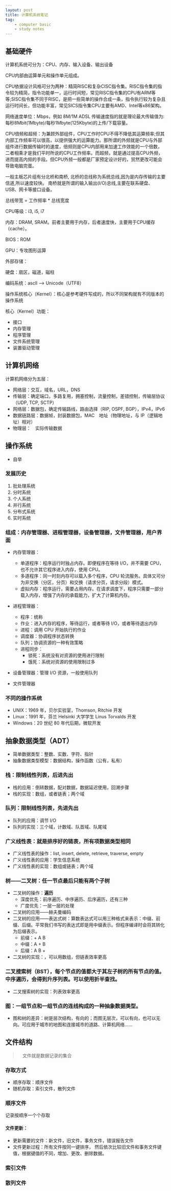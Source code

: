 ```yaml
---
layout: post
title: 计算机系统笔记
tag:
    - computer basic
    - study notes
---
```


## 基础硬件

计算机系统可分为：CPU、内存、输入设备、输出设备

CPU内部由运算单元和操作单元组成。

CPU依据设计风格可分为两种：精简RISC和复杂CISC指令集。RISC指令集的指令较为精简，指令功能单一，运行时间短，常见RISC指令集的CPU有ARM等等;SISC指令集不同于RISC，是把一些简单的操作合成一条，指令执行较为复杂且运行时间长，但功能丰富，常见SICS指令集CPU主要有AMD、Intel等x86架构。

网络速度单位：Mbps，例如 8M/1M ADSL 传输速度指的就是理论最大传输值为:每秒8Mbit(1Mbyte)/每秒1Mbyte(125Kbyte)的上传/下载容量。

CPU倍频和超频：为兼顾外部组件，CPU工作时CPU不得不降低其运算频率;但其内部工作频率可以很高，以提供强大的运算能力。那所谓的外频就是CPU与外部组件进行数据传输时的速度，倍频则是CPU内部用来加速工作效能的一个倍数，二者相乘才是我们平时所说的CPU工作频率。而超频，就是通过提高CPU外频，进而提高内频的手段。但CPU外频一般都是厂家预定设计好的，贸然更改可能会导致电脑完蛋。

一般主板芯片组有分北桥和南桥, 北桥的总线称为系统总线,因为是内存传输的主要信道,所以速度较快。 南桥就是所谓的输入输出(I/O)总线,主要在联系硬盘、USB、网卡等接口设备。

总线带宽 = 工作频率 * 总线宽度

CPU等级：i3, i5, i7

内存：DRAM, SRAM。前者主要用于内存，后者速度快，主要用于CPU缓存（cache）。

BIOS：ROM

GPU：专攻图形运算

外部存储：

硬盘：扇区，磁道，磁柱

编码系统：ascll ——> Unicode（UTF8）

操作系统核心（Kernel）：核心是参考硬件写成的，所以不同架构就有不同版本的操作系统

核心（Kernel）功能：

+	接口
+	内存管理
+	程序管理
+	文件系统管理
+	装置驱动管理

## 计算机网络

计算机网络分为五层：

+	网络层：交互，域名，URL，DNS
+	传输层：确定端口，多路复用，拥塞控制，流量控制，差错控制，传输层协议（UDP, TCP, SCTP）
+	网络层：数据包，确定传输路线，路由选择（RIP, OSPF, BGP），IPv4，IPv6
+	数据链路层：数据帧，封装数据包，MAC　地址（物理地址，与 IP（逻辑地址）相对）
+	物理层：　实际传输数据

## 操作系统

+	自举

###	发展历史

1. 批处理系统
2. 分时系统
3. 个人系统
4. 并行系统
5. 分布式系统
6. 实时系统

###	组成：内存管理器、进程管理器，设备管理器，文件管理器，用户界面

+	内存管理器：

	+	单道程序：程序运行时独占内存。即便程序在等待 I/O，并不需要 CPU，也不允许其它程序进入内存，使用 CPU。
	+	多道程序：同一时刻内存可以载入多个程序，CPU 轮流服务。具体又可分为非交换（分区，分页）和交换（请求分页，请求分段）模式。
	+	虚拟内存：程序运行，需要占用内存。在请求调度下，程序只需要一部分载入内存，增强了内存的承载能力，扩大了计算机内存。

+	进程管理器：
	+	程序：统称
	+	作业：进入内存的程序，等待运行，或者等待 I/O，或者等待退出内存
	+	进程：调用 CPU 开始执行的作业
	+	调度器：协调程序状态转换
	+	队列；协调资源的一种有效策略
	+	进程同步：
		+	锁死：系统没有对资源的使用进行限制
		+	饿死：系统对资源的使用限制过多

+	设备管理器：管理 I/O 资源，一般使用队列

+	文件管理器

###	不同的操作系统

+	UNIX：1969 年，贝尔实验室，Thomson, Ritchie 开发
+	Linux：1991 年，芬兰 Helsinki 大学学生 Linus Torvalds 开发
+	Windows：20 世纪 80 年代后期，微软开发

##	抽象数据类型（ADT）
+	简单数据类型：整数、实数、字符、指针
+	抽象数据类型模型：数据结构，操作函数（公有，私有）

###		栈：限制线性列表，后进先出
+	栈的应用：倒转数据，配对数据，数据延迟使用，回溯步骤
+	栈的实现：数组，或者链表；两个域

###		队列：限制线性列表，先进先出
+	队列的应用：调节 I/O
+	队列的实现：三个域，计数域、队首域、队尾域

###		广义线性表：就是排序好的链表，所有项数据类型相同
+	广义线性表的操作：list, insert, delete, retrieve, traverse, empty
+	广义线性表的应用：学生信息系统
+	广义线性表的实现：数组或链表；两个域

###		树——二叉树：任一节点最后只能有两个子树
+	二叉树的操作：**遍历**
	+	深度优先：前序遍历、中序遍历、后序遍历，还有三种
	+	广度优先：一层一层的处理
+	二叉树的应用——赫夫曼编码
+	二叉树的应用——表达式树：算数表达式可以用三种格式来表示：中缀、前缀、后缀。平常我们书写的表达式即是用中缀表示。但程序编译时会将其转化为后缀表示。
	+	前缀：+ A B
	+	中缀：A + B
	+	后缀：A B +
+	二叉树的实现：，可以用数组，但链表效率更高

###		二叉搜索树（BST），每个节点的值都大于其左子树的所有节点的值。中序遍历，会得到升序列表。可以使用折半查找。
+	二叉搜索树的实现：列表效率更高

###		图：一组节点和一组节点的连线构成的一种抽象数据类型。
+	图和树的差异：树是层次结构，有向的；而图无层次，可以有向，也可以无向。可应用于城市的地图和连接城市的道路、计算机网络......

##	文件结构

>　文件就是数据记录的集合

###	存取方式
+ 顺序存取：顺序文件
+ 随机存取：索引文件，散列文件

###	顺序文件
记录按顺序一个个存取

#### 文件更新：
+	更新需要的文件：新文件，旧文件，事务文件，错误报告文件
+	文件更新过程：所有文件按同一键排序，	然后依次比较旧文件和事务文件键值，根据键值的不同，增加、更改、删除数据。

###	索引文件

###	散列文件		